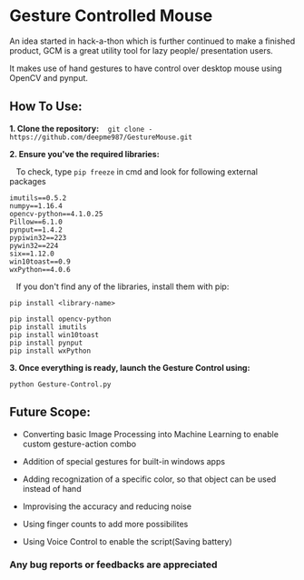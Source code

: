 # Gesture Controlled Mouse

  An idea started in hack-a-thon which is further continued to make a finished product, GCM is a great utility tool for lazy people/ presentation users.
  
  It makes use of hand gestures to have control over desktop mouse using OpenCV and pynput.
  
## How To Use:

**1. Clone the repository:**
&nbsp;&nbsp; `git clone -https://github.com/deepme987/GestureMouse.git`
 
**2. Ensure you've the required libraries:**

&nbsp;&nbsp; To check, type `pip freeze` in cmd and look for following external packages
```
imutils==0.5.2
numpy==1.16.4
opencv-python==4.1.0.25
Pillow==6.1.0
pynput==1.4.2
pypiwin32==223
pywin32==224
six==1.12.0
win10toast==0.9
wxPython==4.0.6
```

&nbsp;&nbsp; If you don't find any of the libraries, install them with pip:
  
`pip install <library-name>`

```
pip install opencv-python
pip install imutils
pip install win10toast
pip install pynput
pip install wxPython 
```
    
**3. Once everything is ready, launch the Gesture Control using:**

`python Gesture-Control.py`

## Future Scope:
  - Converting basic Image Processing into Machine Learning to enable custom gesture-action combo
  
  - Addition of special gestures for built-in windows apps
    
  - Adding recognization of a specific color, so that object can be used instead of hand
    
  - Improvising the accuracy and reducing noise
    
  - Using finger counts to add more possibilites
    
  - Using Voice Control to enable the script(Saving battery)

### Any bug reports or feedbacks are appreciated
